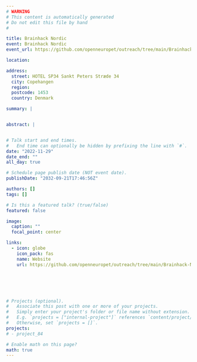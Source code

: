 ```yaml
---
# WARNING
# This content is automatically generated
# Do not edit this file by hand
#

title: Brainhack Nordic
event: Brainhack Nordic
event_url: https://github.com/openneuropet/outreach/tree/main/Brainhack-Nordic2022

location:

address:
  street: HOTEL SP34 Sankt Peters Stræde 34
  city: Copehangen
  region:
  postcode: 1453
  country: Denmark

summary: |


abstract: |


# Talk start and end times.
#   End time can optionally be hidden by prefixing the line with `#`.
date: "2022-11-29"
date_end: ""
all_day: true

# Schedule page publish date (NOT event date).
publishDate: "2032-09-21T17:46:56Z"

authors: []
tags: []

# Is this a featured talk? (true/false)
featured: false

image:
  caption: ""
  focal_point: center

links:
  - icon: globe
    icon_pack: fas
    name: Website
    url: https://github.com/openneuropet/outreach/tree/main/Brainhack-Nordic2022






# Projects (optional).
#   Associate this post with one or more of your projects.
#   Simply enter your project's folder or file name without extension.
#   E.g. `projects = ["internal-project"]` references `content/project/deep-learning/index.md`.
#   Otherwise, set `projects = []`.
projects:
# - project_84

# Enable math on this page?
math: true
---
```

